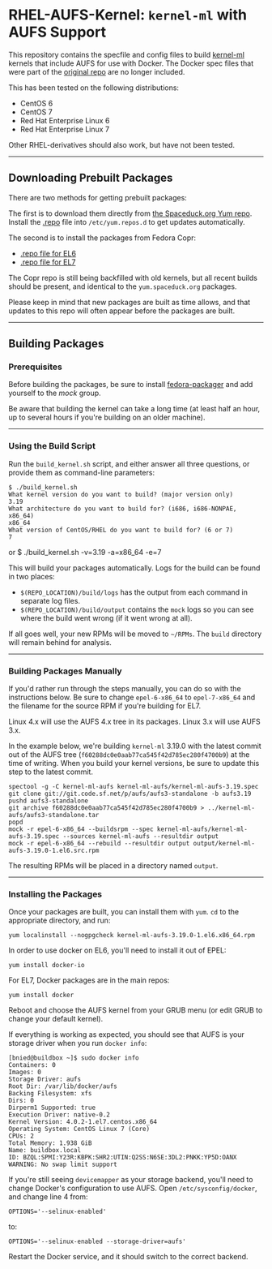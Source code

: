 # RHEL-AUFS-Kernel: `kernel-ml` with AUFS Support

This repository contains the specfile and config files to build [kernel-ml](http://elrepo.org/tiki/kernel-ml) kernels that include AUFS for use with Docker. The Docker spec files that were part of the [original repo](https://github.com/sciurus/docker-rhel-rpm.git) are no longer included.

This has been tested on the following distributions:
* CentOS 6
* CentOS 7
* Red Hat Enterprise Linux 6
* Red Hat Enterprise Linux 7

Other RHEL-derivatives should also work, but have not been tested.

***
## Downloading Prebuilt Packages

There are two methods for getting prebuilt packages:

The first is to download them directly from [the Spaceduck.org Yum repo](https://yum.spaceduck.org/). Install the [.repo](https://yum.spaceduck.org/rhel-aufs-kernel/rhel-aufs-kernel.repo) file into `/etc/yum.repos.d` to get updates automatically.

The second is to install the packages from Fedora Copr:
* [.repo file for EL6](https://copr.fedoraproject.org/coprs/bnied/rhel-aufs-kernel/repo/epel-6/bnied-rhel-aufs-kernel-epel-6.repo)
* [.repo file for EL7](https://copr.fedoraproject.org/coprs/bnied/rhel-aufs-kernel/repo/epel-7/bnied-rhel-aufs-kernel-epel-7.repo)

The Copr repo is still being backfilled with old kernels, but all recent builds should be present, and identical to the `yum.spaceduck.org` packages.

Please keep in mind that new packages are built as time allows, and that updates to this repo will often appear before the packages are built.

***
## Building Packages
### Prerequisites

Before building the packages, be sure to install [fedora-packager](https://dl.fedoraproject.org/pub/epel/6/x86_64/repoview/fedora-packager.html) and add yourself to the *mock* group.

Be aware that building the kernel can take a long time (at least half an hour, up to several hours if you're building on an older machine).

***
### Using the Build Script

Run the `build_kernel.sh` script, and either answer all three questions, or provide them as command-line parameters:

    $ ./build_kernel.sh
    What kernel version do you want to build? (major version only)
    3.19
    What architecture do you want to build for? (i686, i686-NONPAE, x86_64)
    x86_64
    What version of CentOS/RHEL do you want to build for? (6 or 7)
    7

or
    $ ./build_kernel.sh -v=3.19 -a=x86_64 -e=7

This will build your packages automatically. Logs for the build can be found in two places:
* `$(REPO_LOCATION)/build/logs` has the output from each command in separate log files.
* `$(REPO_LOCATION)/build/output` contains the `mock` logs so you can see where the build went wrong (if it went wrong at all).

If all goes well, your new RPMs will be moved to `~/RPMs`. The `build` directory will remain behind for analysis.

***
### Building Packages Manually

If you'd rather run through the steps manually, you can do so with the instructions below. Be sure to change `epel-6-x86_64` to `epel-7-x86_64` and the filename for the source RPM if you're building for EL7.

Linux 4.x will use the AUFS 4.x tree in its packages. Linux 3.x will use AUFS 3.x.

In the example below, we're building `kernel-ml` 3.19.0 with the latest commit out of the AUFS tree (`f60288dc0e0aab77ca545f42d785ec280f4700b9`) at the time of writing. When you build your kernel versions, be sure to update this step to the latest commit.

    spectool -g -C kernel-ml-aufs kernel-ml-aufs/kernel-ml-aufs-3.19.spec
    git clone git://git.code.sf.net/p/aufs/aufs3-standalone -b aufs3.19
    pushd aufs3-standalone
    git archive f60288dc0e0aab77ca545f42d785ec280f4700b9 > ../kernel-ml-aufs/aufs3-standalone.tar
    popd
    mock -r epel-6-x86_64 --buildsrpm --spec kernel-ml-aufs/kernel-ml-aufs-3.19.spec --sources kernel-ml-aufs --resultdir output
    mock -r epel-6-x86_64 --rebuild --resultdir output output/kernel-ml-aufs-3.19.0-1.el6.src.rpm

The resulting RPMs will be placed in a directory named `output`.

***
### Installing the Packages

Once your packages are built, you can install them with `yum`. `cd` to the appropriate directory, and run:

    yum localinstall --nogpgcheck kernel-ml-aufs-3.19.0-1.el6.x86_64.rpm

In order to use docker on EL6, you'll need to install it out of EPEL:

    yum install docker-io

For EL7, Docker packages are in the main repos:

    yum install docker

Reboot and choose the AUFS kernel from your GRUB menu (or edit GRUB to change your default kernel).

If everything is working as expected, you should see that AUFS is your storage driver when you run `docker info`:

    [bnied@buildbox ~]$ sudo docker info
    Containers: 0
    Images: 0
    Storage Driver: aufs
    Root Dir: /var/lib/docker/aufs
    Backing Filesystem: xfs
    Dirs: 0
    Dirperm1 Supported: true
    Execution Driver: native-0.2
    Kernel Version: 4.0.2-1.el7.centos.x86_64
    Operating System: CentOS Linux 7 (Core)
    CPUs: 2
    Total Memory: 1.938 GiB
    Name: buildbox.local
    ID: BZQL:SPMI:Y23R:KBPK:SHR2:UTIN:Q2SS:N6SE:3DL2:PNKK:YP5D:OANX
    WARNING: No swap limit support

If you're still seeing `devicemapper` as your storage backend, you'll need to change Docker's configuration to use AUFS. Open `/etc/sysconfig/docker`, and change line 4 from:

    OPTIONS='--selinux-enabled'
to:

    OPTIONS='--selinux-enabled --storage-driver=aufs'

Restart the Docker service, and it should switch to the correct backend.
